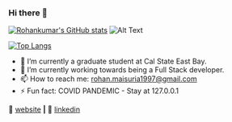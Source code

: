 ### Hi there 👋



[![Rohankumar's GitHub stats](https://github-readme-stats.vercel.app/api?username=rohankumarm&show_icons=true&theme=radical)](https://github.com/rohankumarm/github-readme-stats)
![Alt Text](https://media.giphy.com/media/xUA7bdpLxQhsSQdyog/giphy.gif)

[![Top Langs](https://github-readme-stats.vercel.app/api/top-langs/?username=rohankumarm&layout=compact&langs_count=6)](https://github.com/rohankumarm/github-readme-stats)



- 🔭 I’m currently a graduate student at Cal State East Bay.
- 🌱 I’m currently working towards being a Full Stack developer.
- 📫 How to reach me: rohan.maisuria1997@gmail.com
- ⚡ Fun fact: COVID PANDEMIC - Stay at 127.0.0.1

🏡 [website][website] **|** 
👔 [linkedin][linkedin]

[website]: https://rohankumarm.github.io/my-portfolio/
[linkedin]: https://www.linkedin.com/in/rohan-maisuria-458397172/


<!--
**RohankumarM/RohankumarM** is a ✨ _special_ ✨ repository because its `README.md` (this file) appears on your GitHub profile.

- 👯 I’m looking to collaborate on ...
- 🤔 I’m looking for help with ...
- 💬 Ask me about ...
- 😄 Pronouns: ...
-->
